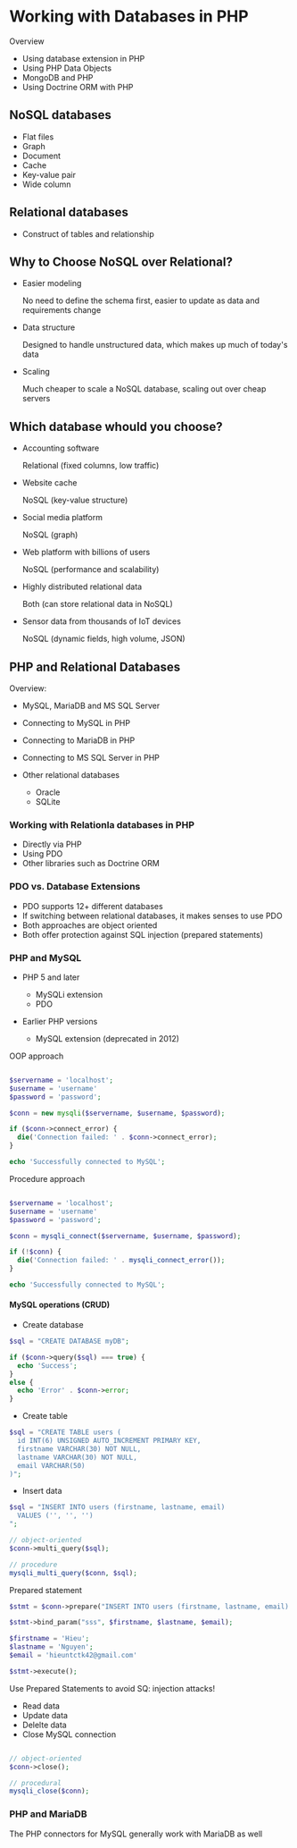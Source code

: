 # Working with Databases in PHP

Overview

- Using database extension in PHP
- Using PHP Data Objects
- MongoDB and PHP
- Using Doctrine ORM with PHP

## NoSQL databases

- Flat files
- Graph
- Document
- Cache
- Key-value pair
- Wide column

## Relational databases

- Construct of tables and relationship

## Why to Choose NoSQL over Relational?

- Easier modeling

  No need to define the schema first, easier to update as data and requirements change

- Data structure

  Designed to handle unstructured data, which makes up much of today's data

- Scaling

  Much cheaper to scale a NoSQL database, scaling out over cheap servers

## Which database whould you choose?

- Accounting software

  Relational (fixed columns, low traffic)

- Website cache

  NoSQL (key-value structure)

- Social media platform

  NoSQL (graph)

- Web platform with billions of users

  NoSQL (performance and scalability)

- Highly distributed relational data

  Both (can store relational data in NoSQL)

- Sensor data from thousands of IoT devices

  NoSQL (dynamic fields, high volume, JSON)

## PHP and Relational Databases

Overview:

- MySQL, MariaDB and MS SQL Server
- Connecting to MySQL in PHP
- Connecting to MariaDB in PHP
- Connecting to MS SQL Server in PHP
- Other relational databases

  - Oracle
  - SQLite

### Working with Relationla databases in PHP

- Directly via PHP
- Using PDO
- Other libraries such as Doctrine ORM

### PDO vs. Database Extensions

- PDO supports 12+ different databases
- If switching between relational databases, it makes senses to use PDO
- Both approaches are object oriented
- Both offer protection against SQL injection (prepared statements)

### PHP and MySQL

- PHP 5 and later

  - MySQLi extension
  - PDO

- Earlier PHP versions
  - MySQL extension (deprecated in 2012)

OOP approach

```php

$servername = 'localhost';
$username = 'username'
$password = 'password';

$conn = new mysqli($servername, $username, $password);

if ($conn->connect_error) {
  die('Connection failed: ' . $conn->connect_error);
}

echo 'Successfully connected to MySQL';

```

Procedure approach

```php

$servername = 'localhost';
$username = 'username'
$password = 'password';

$conn = mysqli_connect($servername, $username, $password);

if (!$conn) {
  die('Connection failed: ' . mysqli_connect_error());
}

echo 'Successfully connected to MySQL';

```

#### MySQL operations (CRUD)

- Create database

```php
$sql = "CREATE DATABASE myDB";

if ($conn->query($sql) === true) {
  echo 'Success';
}
else {
  echo 'Error' . $conn->error;
}

```

- Create table

```php
$sql = "CREATE TABLE users (
  id INT(6) UNSIGNED AUTO_INCREMENT PRIMARY KEY,
  firstname VARCHAR(30) NOT NULL,
  lastname VARCHAR(30) NOT NULL,
  email VARCHAR(50)
)";
```

- Insert data

```php
$sql = "INSERT INTO users (firstname, lastname, email)
  VALUES ('', '', '')
";

// object-oriented
$conn->multi_query($sql);

// procedure
mysqli_multi_query($conn, $sql);
```

Prepared statement

```php
$stmt = $conn->prepare("INSERT INTO users (firstname, lastname, email) VALUES (?, ?, ?)");

$stmt->bind_param("sss", $firstname, $lastname, $email);

$firstname = 'Hieu';
$lastname = 'Nguyen';
$email = 'hieuntctk42@gmail.com'

$stmt->execute();
```

Use Prepared Statements to avoid SQ: injection attacks!

- Read data
- Update data
- Delelte data
- Close MySQL connection

```php

// object-oriented
$conn->close();

// procedural
mysqli_close($conn);
```

### PHP and MariaDB

The PHP connectors for MySQL generally work with MariaDB as well
